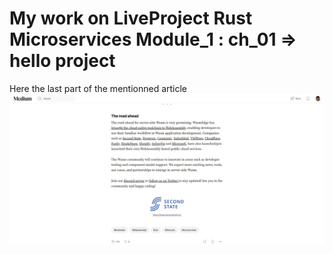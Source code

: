# My work on LiveProject Rust Microservices Module_1 : ch_01 => hello project

Here the last part of the mentionned article
![article screenshot](article.png "article screenshot")
